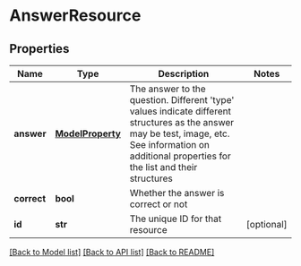 # AnswerResource

## Properties
Name | Type | Description | Notes
------------ | ------------- | ------------- | -------------
**answer** | [**ModelProperty**](ModelProperty.md) | The answer to the question. Different &#39;type&#39; values indicate different structures as the answer may be test, image, etc. See information on additional properties for the list and their structures | 
**correct** | **bool** | Whether the answer is correct or not | 
**id** | **str** | The unique ID for that resource | [optional] 

[[Back to Model list]](../README.md#documentation-for-models) [[Back to API list]](../README.md#documentation-for-api-endpoints) [[Back to README]](../README.md)


